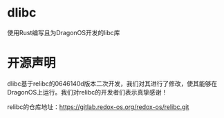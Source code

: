 # dlibc
使用Rust编写且为DragonOS开发的libc库


# 开源声明

dlibc基于relibc的0646140d版本二次开发，我们对其进行了修改，使其能够在DragonOS上运行。我们对relibc的开发者们表示真挚感谢！

relibc的仓库地址：https://gitlab.redox-os.org/redox-os/relibc.git 
